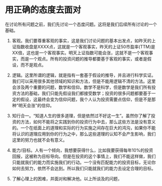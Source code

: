 # 用正确的态度去面对

在讨论所有问题之前，我们先讨论一个态度问题。这将是我们后续所有讨论的一个基础。

1. 客观。我们要尊重客观的事实，这是我们讨论问题的基本出发点，如昨天的上证指数收盘是XXXX点，这就是一个客观事实，昨天的上证50市盈率(TTM)是XX倍，这也是一个客观事实。明天上证指数可能会涨，这就不是一个客观事实，而是一个观点。所有的投资问题的推导都要基于客观的事实，或者是假设，而不是观点。

2. 逻辑。这里所谓的逻辑，就是指有一套基于假设的推导，并且进行科学实证。我们可以采用很多其他领域的知识和方法，但是不能用逻辑不清的方法。这里会涉及两个重要的问题，数学和信仰。数学不是科学，但是数学是我们所有投资方法的基础，我们只能先假设我们都接受数学；投资的很多问题都要基于一定的假设，这最终会变为信仰问题，我个人认为投资需要点信仰，但是不是那种"明天会涨"的信仰。

3. 知行合一。“知道人生的很多道理，但是依然过不好这一生”。虽然你了解了投资的方法，如何不能将之实践到你的投资行为中去，那么这些方法是没有意义的。一个在纸面上的道理和实际的行为实施之间存在巨大的鸿沟，如果你不能将认识的道理应用到你的行为之中，那么这些道理的认知不会产生影响，我们这里的努力也就不会有意义。

4. 能力/目标。人有一个倾向，我想要获得什么，比如我要获得每年10%的投资回报，这被称为目标导向。但是在投资的这个事情上，我们不能这样做，我们只能就我们的能力而实施我们的行动。一个没有匹配能力的投资目标，无论你如何去努力，依然不会达到。所以我们只能就我们的能力去设定合理的目标。

5. 了解心理上的困难，并面对和解决他。以上所谈及的问题，
